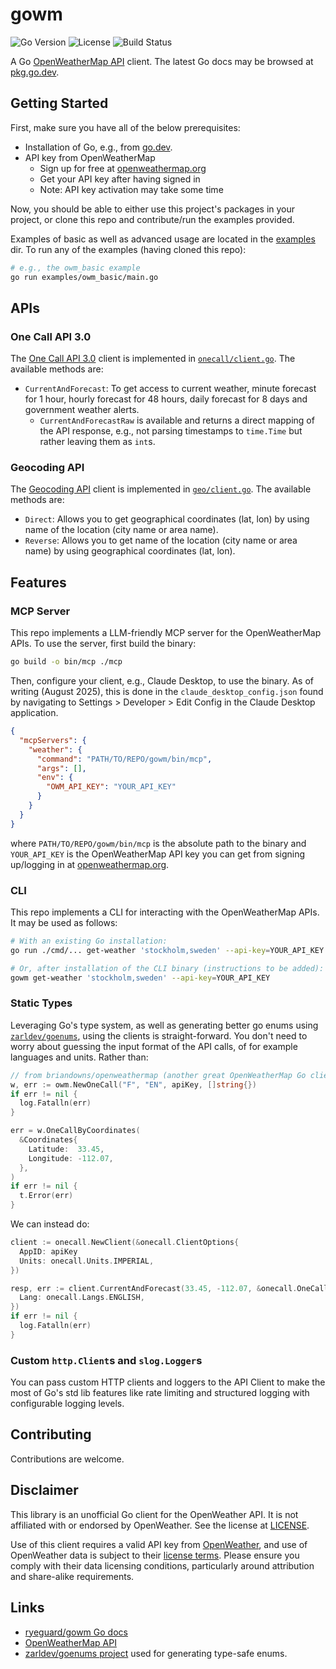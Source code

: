 # gowm

![Go Version](https://img.shields.io/github/go-mod/go-version/ryeguard/gowm)
![License](https://img.shields.io/github/license/ryeguard/gowm)
![Build Status](https://img.shields.io/github/actions/workflow/status/ryeguard/gowm/test.yml?branch=main)

A Go [OpenWeatherMap API](https://openweathermap.org/api) client. The latest Go docs may be browsed at [pkg.go.dev](https://pkg.go.dev/github.com/ryeguard/gowm).

## Getting Started

First, make sure you have all of the below prerequisites:

- Installation of Go, e.g., from [go.dev](https://go.dev/doc/install).
- API key from OpenWeatherMap
  - Sign up for free at [openweathermap.org](https://openweathermap.org/)
  - Get your API key after having signed in
  - Note: API key activation may take some time

Now, you should be able to either use this project's packages in your project, or clone this repo and contribute/run the examples provided.

Examples of basic as well as advanced usage are located in the [examples](./examples/) dir. To run any of the examples (having cloned this repo):

```bash
# e.g., the owm_basic example
go run examples/owm_basic/main.go
```

## APIs

### One Call API 3.0

The [One Call API 3.0](https://openweathermap.org/api/one-call-3) client is implemented in [`onecall/client.go`](./onecall/client.go). The available methods are:

- `CurrentAndForecast`: To get access to current weather, minute forecast for 1 hour, hourly forecast for 48 hours, daily forecast for 8 days and government weather alerts.
  - `CurrentAndForecastRaw` is available and returns a direct mapping of the API response, e.g., not parsing timestamps to `time.Time` but rather leaving them as `int`s.

### Geocoding API

The [Geocoding API](https://openweathermap.org/api/geocoding-api) client is implemented in [`geo/client.go`](./geo/client.go). The available methods are:

- `Direct`: Allows you to get geographical coordinates (lat, lon) by using name of the location (city name or area name).
- `Reverse`: Allows you to get name of the location (city name or area name) by using geographical coordinates (lat, lon).

## Features

### MCP Server

This repo implements a LLM-friendly MCP server for the OpenWeatherMap APIs. To use the server, first build the binary:

```bash
go build -o bin/mcp ./mcp
```

Then, configure your client, e.g., Claude Desktop, to use the binary. As of writing (August 2025), this is done in the `claude_desktop_config.json` found by navigating to Settings > Developer > Edit Config in the Claude Desktop application.

```json
{
  "mcpServers": {
    "weather": {
      "command": "PATH/TO/REPO/gowm/bin/mcp",
      "args": [],
      "env": {
        "OWM_API_KEY": "YOUR_API_KEY"
      }
    }
  }
}
```

where `PATH/TO/REPO/gowm/bin/mcp` is the absolute path to the binary and `YOUR_API_KEY` is the OpenWeatherMap API key you can get from signing up/logging in at [openweathermap.org](https://openweathermap.org/).

### CLI

This repo implements a CLI for interacting with the OpenWeatherMap APIs. It may be used as follows:

```bash
# With an existing Go installation:
go run ./cmd/... get-weather 'stockholm,sweden' --api-key=YOUR_API_KEY

# Or, after installation of the CLI binary (instructions to be added):
gowm get-weather 'stockholm,sweden' --api-key=YOUR_API_KEY
```

### Static Types

Leveraging Go's type system, as well as generating better go enums using [`zarldev/goenums`](https://github.com/zarldev/goenums), using the clients is straight-forward. You don't need to worry about guessing the input format of the API calls, of for example languages and units. Rather than:

```go
// from briandowns/openweathermap (another great OpenWeatherMap Go client and the inspiration for this project)
w, err := owm.NewOneCall("F", "EN", apiKey, []string{})
if err != nil {
  log.Fatalln(err)
}

err = w.OneCallByCoordinates(
  &Coordinates{
    Latitude:  33.45,
    Longitude: -112.07,
  },
)
if err != nil {
  t.Error(err)
}
```

We can instead do:

```go
client := onecall.NewClient(&onecall.ClientOptions{
  AppID: apiKey
  Units: onecall.Units.IMPERIAL,
})

resp, err := client.CurrentAndForecast(33.45, -112.07, &onecall.OneCallOptions{
  Lang: onecall.Langs.ENGLISH,
})
if err != nil {
  log.Fatalln(err)
}
```

### Custom `http.Client`s and `slog.Logger`s

You can pass custom HTTP clients and loggers to the API Client to make the most of Go's std lib features like rate limiting and structured logging with configurable logging levels.

## Contributing

Contributions are welcome.

## Disclaimer

This library is an unofficial Go client for the OpenWeather API. It is not affiliated with or endorsed by OpenWeather. See the license at [LICENSE](./LICENSE).

Use of this client requires a valid API key from [OpenWeather](https://openweathermap.org/), and use of OpenWeather data is subject to their [license terms](https://openweathermap.org/price). Please ensure you comply with their data licensing conditions, particularly around attribution and share-alike requirements.

## Links

- [ryeguard/gowm Go docs](https://pkg.go.dev/github.com/ryeguard/gowm)
- [OpenWeatherMap API](https://openweathermap.org/api)
- [zarldev/goenums project](https://github.com/zarldev/goenums) used for generating type-safe enums.
